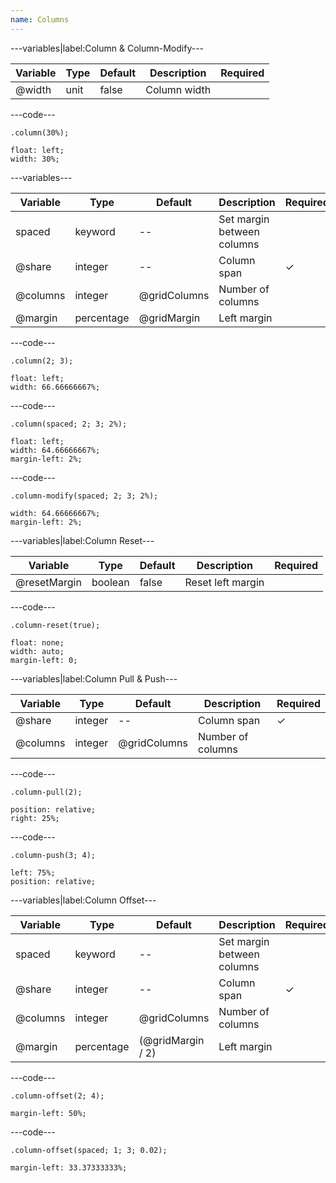 ```yaml
---
name: Columns
---
```


---variables|label:Column &amp; Column-Modify---

| Variable | Type | Default | Description  | Required |
| -------- | ---- | ------- | ------------ | -------- |
| @width   | unit | false   | Column width |          |

---code---

```less
.column(30%);
```

```less
float: left;
width: 30%;
```

---variables---

| Variable | Type       | Default      | Description                | Required |
| -------- | ---------- | ------------ | ---------------------------| -------- |
| spaced   | keyword    | --           | Set margin between columns |          |
| @share   | integer    | --           | Column span                | &#10003; |
| @columns | integer    | @gridColumns | Number of columns          |          |
| @margin  | percentage | @gridMargin  | Left margin                |          |

---code---

```less
.column(2; 3);
```

```less
float: left;
width: 66.66666667%;
```

---code---

```less
.column(spaced; 2; 3; 2%);
```

```less
float: left;
width: 64.66666667%;
margin-left: 2%;
```

---code---

```less
.column-modify(spaced; 2; 3; 2%);
```

```less
width: 64.66666667%;
margin-left: 2%;
```

---variables|label:Column Reset---

| Variable     | Type    | Default | Description       | Required |
| ------------ | ------- | ------- | ----------------- | -------- |
| @resetMargin | boolean | false   | Reset left margin |          |

---code---

```less
.column-reset(true);
```

```less
float: none;
width: auto;
margin-left: 0;
```

---variables|label:Column Pull &amp; Push---

| Variable | Type    | Default      | Description       | Required |
| -------- | ------- | ------------ | ----------------- | -------- |
| @share   | integer | --           | Column span       | &#10003; |
| @columns | integer | @gridColumns | Number of columns |          |

---code---

```less
.column-pull(2);
```

```less
position: relative;
right: 25%;
```

---code---

```less
.column-push(3; 4);
```

```less
left: 75%;
position: relative;
```

---variables|label:Column Offset---

| Variable | Type       | Default           | Description                | Required |
| -------- | ---------- | ----------------- | -------------------------- | -------- |
| spaced   | keyword    | --                | Set margin between columns |          |
| @share   | integer    | --                | Column span                | &#10003; |
| @columns | integer    | @gridColumns      | Number of columns          |          |
| @margin  | percentage | (@gridMargin / 2) | Left margin                |          |

---code---

```less
.column-offset(2; 4);
```

```less
margin-left: 50%;
```

---code---

```less
.column-offset(spaced; 1; 3; 0.02);
```

```less
margin-left: 33.37333333%;
```